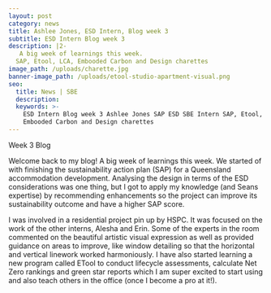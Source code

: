 ```yaml
---
layout: post
category: news
title: Ashlee Jones, ESD Intern, Blog week 3
subtitle: ESD Intern Blog week 3
description: |2-
   A big week of learnings this week.
  SAP, Etool, LCA, Embooded Carbon and Design charettes
image_path: /uploads/charette.jpg
banner-image_path: /uploads/etool-studio-apartment-visual.png
seo:
  title: News | SBE
  description:
  keywords: >-
    ESD Intern Blog week 3 Ashlee Jones SAP ESD SBE Intern SAP, Etool, LCA,
    Embooded Carbon and Design charettes
---
```

Week 3 Blog

Welcome back to my blog! A big week of learnings this week. We started of with finishing the sustainability action plan (SAP) for a Queensland accommodation development. Analysing the design in terms of the ESD considerations was one thing, but I got to apply my knowledge (and Seans expertise) by recommending enhancements so the project can improve its sustainability outcome and have a higher SAP score.

I was involved in a residential project pin up by HSPC. It was focused on the work of the other interns, Alesha and Erin. Some of the experts in the room commented on the beautiful artistic visual expression as well as provided guidance on areas to improve, like window detailing so that the horizontal and vertical linework worked harmoniously. I have also started learning a new program called ETool to conduct lifecycle assessments, calculate Net Zero rankings and green star reports which I am super excited to start using and also teach others in the office (once I become a pro at it!).